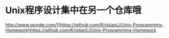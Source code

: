 # Unix程序设计集中在另一个仓库哦
<http://www.google.com/](https://github.com/KristianLi/Unix-Programming-Homework)https://github.com/KristianLi/Unix-Programming-Homework>
